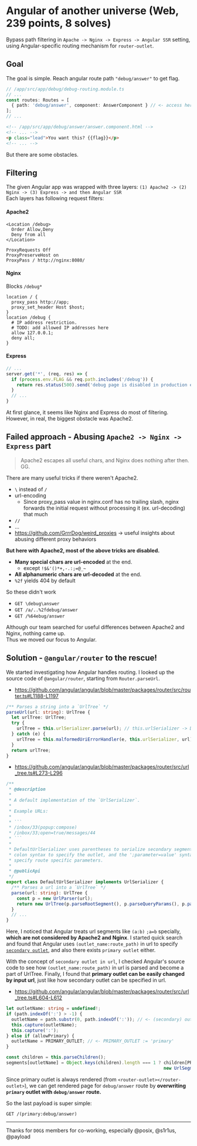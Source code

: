 # Angular of another universe (Web, 239 points, 8 solves)
Bypass path filtering in `Apache -> Nginx -> Express -> Angular SSR` setting, using Angular-specific routing mechanism for `router-outlet`.

## Goal
The goal is simple. Reach angular route path `"debug/answer"` to get flag.
```typescript
// /app/src/app/debug/debug-routing.module.ts
// ...
const routes: Routes = [
  { path: 'debug/answer', component: AnswerComponent } // <- access here!
];
// ...
```
```html
<!-- /app/src/app/debug/answer/answer.component.html -->
<!-- ... -->
<p class="lead">You want this? {{flag}}</p>
<!-- ... -->
```
But there are some obstacles.
## Filtering
The given Angular app was wrapped with three layers: `(1) Apache2 -> (2) Nginx -> (3) Express -> and then Angular SSR`  
Each layers has following request filters:
#### Apache2
```
<Location /debug>
  Order Allow,Deny
  Deny from all
</Location>

ProxyRequests Off
ProxyPreserveHost on
ProxyPass / http://nginx:8080/
```
#### Nginx
Blocks `/debug*`
```
location / {
  proxy_pass http://app;
  proxy_set_header Host $host;
}
location /debug {
  # IP address restriction.
  # TODO: add allowed IP addresses here
  allow 127.0.0.1;
  deny all;
}
```
#### Express
```typescript
// ...
server.get('*', (req, res) => {
  if (process.env.FLAG && req.path.includes('/debug')) {
    return res.status(500).send('debug page is disabled in production env')
  }
  // ...
}
```

At first glance, it seems like Nginx and Express do most of filtering. However, in real, the biggest obstacle was Apache2.

## Failed approach - Abusing `Apache2 -> Nginx -> Express` part
> Apache2 escapes all useful chars, and Nginx does nothing after then. GG.

There are many useful tricks if there weren't Apache2.
* `\` instead of `/`
* url-encoding
  * Since proxy_pass value in nginx.conf has no trailing slash, nginx forwards the initial request without processing it (ex. url-decoding) that much
* `//`
* ...
* https://github.com/GrrrDog/weird_proxies -> useful insights about abusing different proxy behaviors

**But here with Apache2, most of the above tricks are disabled.**
* **Many special chars are url-encoded** at the end.
  * except `!$&'()*+,-.:;=@_~`
* **All alphanumeric chars are url-decoded** at the end.
* `%2f` yields 404 by default  

So these didn't work
* `GET \debug\answer`
* `GET /a/..%2fdebug/answer`
* `GET /%64ebug/answer`

Although our team searched for useful differences between Apache2 and Nginx, nothing came up.  
Thus we moved our focus to Angular.

## Solution - `@angular/router` to the rescue!
We started investigating how Angular handles routing. I looked up the source code of `@angular/router`, starting from `Router.parseUrl`.
* https://github.com/angular/angular/blob/master/packages/router/src/router.ts#L1188-L1197
```typescript
/** Parses a string into a `UrlTree` */
parseUrl(url: string): UrlTree {
  let urlTree: UrlTree;
  try {
    urlTree = this.urlSerializer.parse(url); // this.urlSerializer -> DefaultUrlSerializer is injected as DI value
  } catch (e) {
    urlTree = this.malformedUriErrorHandler(e, this.urlSerializer, url);
  }
  return urlTree;
}
```
* https://github.com/angular/angular/blob/master/packages/router/src/url_tree.ts#L273-L296
```typescript
/**
 * @description
 *
 * A default implementation of the `UrlSerializer`.
 *
 * Example URLs:
 *
 * ```
 * /inbox/33(popup:compose)
 * /inbox/33;open=true/messages/44
 * ```
 *
 * DefaultUrlSerializer uses parentheses to serialize secondary segments (e.g., popup:compose), the
 * colon syntax to specify the outlet, and the ';parameter=value' syntax (e.g., open=true) to
 * specify route specific parameters.
 *
 * @publicApi
 */
export class DefaultUrlSerializer implements UrlSerializer {
  /** Parses a url into a `UrlTree` */
  parse(url: string): UrlTree {
    const p = new UrlParser(url);
    return new UrlTree(p.parseRootSegment(), p.parseQueryParams(), p.parseFragment());
  }
  // ...
}
```
Here, I noticed that Angular treats url segments like `(a:b)` `;a=b` specially, **which are not considered by Apache2 and Nginx**. I started quick search and found that Angular uses `(outlet_name:route_path)` in url to specify [`secondary outlet`](https://medium.com/angular-in-depth/angular-router-series-secondary-outlets-primer-139206595e2), and also there exists `primary outlet` either.  

With the concept of `secondary outlet in url`, I checked Angular's source code to see how `(outlet_name:route_path)` in url is parsed and become a part of UrlTree. Finally, I found that **primary outlet can be easily changed by input url**, just like how secondary outlet can be specified in url.
* https://github.com/angular/angular/blob/master/packages/router/src/url_tree.ts#L604-L612
```typescript
let outletName: string = undefined!;
if (path.indexOf(':') > -1) {
  outletName = path.substr(0, path.indexOf(':')); // <- (secondary) outlet to overwrite
  this.capture(outletName);
  this.capture(':');
} else if (allowPrimary) {
  outletName = PRIMARY_OUTLET; // <- PRIMARY_OUTLET := 'primary'
}

const children = this.parseChildren();
segments[outletName] = Object.keys(children).length === 1 ? children[PRIMARY_OUTLET] :
                                                            new UrlSegmentGroup([], children);
```
Since primary outlet is always rendered (from `<router-outlet></router-outlet>`), we can get rendered page for `debug/answer` route by **overwriting `primary` outlet with `debug/answer` route.**

So the last payload is super simple:  
```
GET /(primary:debug/answer)
```

-----
Thanks for `D0G$` members for co-working, especially @posix, @s1r1us, @payload

